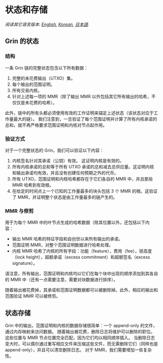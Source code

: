 # 状态和存储

*阅读其它语言版本: [English](../state.md), [Korean](state_KR.md), [日本語](state_JP.md).*

## Grin 的状态

### 结构

一条 Grin 链的完整状态包含以下所有数据：

1. 完整的未花费输出（UTXO）集。
1. 每个输出的范围证明。
1. 所有交易内核。
1. 针对上述每一项的 MMR（除了输出 MMR 以外包括其它所有输出的哈希，不仅仅是未花费的哈希）。

此外，链中的所有头都必须使用有效的工作证明来锚定上述状态（该状态对应于工作量最大的链）。
我们注意到，一旦验证了每个范围证明并计算了所有内核承诺的总和，就不再严格要求范围证明和内核对节点起作用。

### 验证方式

对于一个完整状态的 Grin，我们可以验证以下内容：

1. 内核签名针对其承诺（公钥）有效。 这证明内核是有效的。
1. 所有内核承诺的总和等于所有 UTXO 承诺的总和减去总供应量。这证明内核和输出承诺均有效，并且没有创建任何预期之外的代币。
1. 所有 UTXO，范围证明和内核哈希都存在于它们各自的 MMR 中，并且那些 MMR 哈希到有效根。
1. 在给定的时间点上一个已知的工作量最多的块头包括 3 个 MMR 的根。这验证了 MMR，并证明整个状态是由工作量最多的链产生的。

### MMR 与修剪

用于为每个 MMR 中的叶节点生成的哈希数据（除其位置以外，还包括以下内容：

* 输出 MMR 哈希的特征字段和自创世以来所有输出的承诺。
* 范围证明 MMR，对整个范围证明数据进行哈希处理。
* 内核 MMR 哈希了内核的所有字段：功能（feature），费用（fee），锁高度（lock height），超额承诺（excess commitment）和超额签名（excess signature）。

请注意，所有输出，范围证明和内核均以它们在每个块中出现的顺序添加到其各自的 MMR 中（还有一点需要注意，需要对块数据进行排序）。

随着输出被花费掉，其承诺和范围证明数据都可以被删除掉。此外，相应的输出和范围验证 MMR 可以被修剪。

## 状态存储

Grin 中的输出，范围证明和内核的数据存储很简单：一个 append-only 的文件，通过内存映射来访问数据。
随着输出被花费，删除日志将维护可以删除的职位。这些位置与 MMR 节点位置完全匹配，因为它们均以相同顺序插入。
当删除日志变大时，可以偶尔通过重写相应文件来压缩这些文件，而无需删除它们（同样也是 append-only），并且可以清空删除日志。
对于 MMR，我们需要增加一些复杂性。
